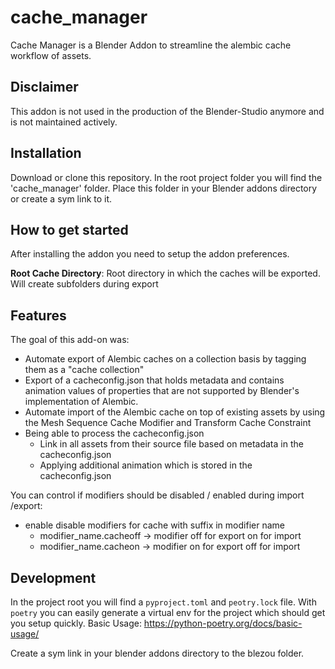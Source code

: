 # cache_manager
Cache Manager is a Blender Addon to streamline the alembic cache workflow of assets.

## Disclaimer
This addon is not used in the production of the Blender-Studio anymore and is not maintained actively.
## Installation
Download or clone this repository.
In the root project folder you will find the 'cache_manager' folder. Place this folder in your Blender addons directory or create a sym link to it.

## How to get started
After installing the addon you need to setup the addon preferences.

**Root Cache Directory**: Root directory in which the caches will be exported. Will create subfolders during export

## Features
The goal of this add-on was:

- Automate export of Alembic caches on a collection basis by tagging them as a "cache collection"
- Export of a cacheconfig.json that holds metadata and contains animation values of properties that are not supported by Blender's implementation of Alembic.
- Automate import of the Alembic cache on top of existing assets by using the Mesh Sequence Cache Modifier and Transform Cache Constraint
- Being able to process the cacheconfig.json
    - Link in all assets from their source file based on metadata in the cacheconfig.json
    - Applying additional animation which is stored in the cacheconfig.json



You can control if modifiers should be disabled / enabled during import /export:
- enable disable modifiers for cache with suffix in modifier name
    - modifier_name.cacheoff -> modifier off for export on  for import
    - modifier_name.cacheon  -> modifier on  for export off for import

## Development
In the project root you will find a `pyproject.toml` and `peotry.lock` file.
With `poetry` you can easily generate a virtual env for the project which should get you setup quickly.
Basic Usage: https://python-poetry.org/docs/basic-usage/

Create a sym link in your blender addons directory to the blezou folder.


